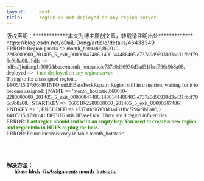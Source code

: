 ```yaml
---
layout:     post
title:      region xx not deployed on any region server
---
```

<div id="article_content" class="article_content clearfix csdn-tracking-statistics" data-pid="blog" data-mod="popu_307" data-dsm="post">
								<div class="article-copyright">
					版权声明：*************本文为博主原创文章，转载请注明出处*************					https://blog.csdn.net/oDaiLiDong/article/details/46433349				</div>
								            <link rel="stylesheet" href="https://csdnimg.cn/release/phoenix/template/css/ck_htmledit_views-f76675cdea.css">
						<div class="htmledit_views" id="content_views">
                <span style="font-family:Tahoma;font-size:14px;">ERROR: Region { meta =&gt; month_hotstatic,860010-2288000000_201405_5_exit_00000047486,1400144486405.e737a0d96930d3ad31fbcf796c9b8a08., hdfs =&gt; hdfs://jiujiang1:9000/hbase/month_hotstatic/e737a0d96930d3ad31fbcf796c9b8a08, deployed =&gt;  } </span><span style="font-family:Tahoma;font-size:14px;"><span style="color:#328712;">not deployed on any region server</span></span><span style="font-family:Tahoma;font-size:14px;">.</span><br style="font-family:Tahoma;font-size:14px;"><span style="font-family:Tahoma;font-size:14px;">Trying to fix unassigned region...</span><br style="font-family:Tahoma;font-size:14px;"><span style="font-family:Tahoma;font-size:14px;">14/05/15 17:06:40 INFO util.HBaseFsckRepair: Region still in transition, waiting for it to become assigned: {NAME =&gt; 'month_hotstatic,860010-2288000000_201405_5_exit_00000047486,1400144486405.e737a0d96930d3ad31fbcf796c9b8a08.', STARTKEY =&gt; '860010-2288000000_201405_5_exit_00000047486', ENDKEY =&gt; '', ENCODED =&gt; e737a0d96930d3ad31fbcf796c9b8a08,}</span><br style="font-family:Tahoma;font-size:14px;"><span style="font-family:Tahoma;font-size:14px;">14/05/15 17:06:41 DEBUG util.HBaseFsck: There are 9 region info entries</span><br style="font-family:Tahoma;font-size:14px;"><span style="font-family:Tahoma;font-size:14px;">ERROR: </span><span style="color:#328712;font-family:Tahoma;font-size:14px;"><strong>Last region should end with an empty key. You need to create a new region and regioninfo in HDFS to plug the hole.</strong></span><br style="font-family:Tahoma;font-size:14px;"><span style="font-family:Tahoma;font-size:14px;">ERROR: Found inconsistency in table month_hotstatic</span><div style="font-family:Tahoma;font-size:14px;"><br></div><div style="font-family:Tahoma;font-size:14px;"><br></div><div style="font-family:Tahoma;font-size:14px;"><img src="" alt=""><br></div><div style="font-family:Tahoma;font-size:14px;"><br></div><div style="font-family:Tahoma;font-size:14px;"><br></div><div style="font-family:Tahoma;font-size:14px;"><strong>解决方法：</strong></div><div style="font-family:Tahoma;font-size:14px;"><strong>      hbase hbck -fixAssignments month_hotstatic</strong></div>            </div>
                </div>
